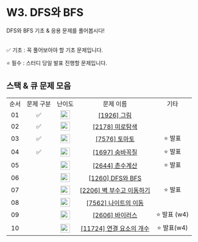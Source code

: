 # W3. DFS와 BFS

DFS와 BFS 기초 & 응용 문제를 풀어봅시다!


 <br/>
✅ 기초 : 꼭 풀어보아야 할 기초 문제입니다.

⭐ 필수 : 스터디 당일 발표 진행할 문제입니다.
 <br/>

## 스택 & 큐 문제 모음

<table>
<tbody>
<tr>
<td align="center">순서</td>
<td align="center">문제 구분</td>
<td align="center">난이도</td>
<td align="center">문제 이름</td>
<td align="center">기타</td>
</tr>
<tr>
<td align="center">01</td>
<td align="center">✅</td>
<td align="center"><img src="https://d2gd6pc034wcta.cloudfront.net/tier/10.svg" width="25px" height="23px" /></td>
<td align="center"><a href="https://www.acmicpc.net/problem/1926">[1926] 그림</a></td>
<td align="center"></td>
</tr>
<tr>
<td align="center">02</td>
<td align="center">✅</td>
<td align="center"><img src="https://d2gd6pc034wcta.cloudfront.net/tier/10.svg" width="25px" height="23px" /></td>
<td align="center"><a href="https://www.acmicpc.net/problem/2178">[2178] 미로탐색 </a></td>
<td align="center"></td>
</tr>
<tr>
<td align="center">03</td>
<td align="center">✅</td>
<td align="center"><img src="https://d2gd6pc034wcta.cloudfront.net/tier/11.svg" width="25px" height="23px" /></td>
<td align="center"><a href="https://www.acmicpc.net/problem/7576">[7576] 토마토 </a></td>
<td align="center">⭐ 발표 </td>
</tr>
<tr>
<td align="center">04</td>
<td align="center">✅</td>
<td align="center"><img src="https://d2gd6pc034wcta.cloudfront.net/tier/10.svg" width="25px" height="23px" /></td>
<td align="center"><a href="https://www.acmicpc.net/problem/1697">[1697] 숨바꼭질</a></td>
<td align="center">⭐ 발표 </td>
</tr>
<tr>
<td align="center">05</td>
<td align="center"></td>
<td align="center"><img src="https://d2gd6pc034wcta.cloudfront.net/tier/9.svg" width="25px" height="23px" /></td>
<td align="center"><a href="https://www.acmicpc.net/problem/2644">[2644] 촌수계산</a></td>
<td align="center">⭐ 발표 </td>
</tr>
<tr>
<td align="center">06</td>
<td align="center"></td>
<td align="center"><img src="https://d2gd6pc034wcta.cloudfront.net/tier/9.svg" width="25px" height="23px" /></td>
<td align="center"><a href="https://www.acmicpc.net/problem/1260">[1260] DFS와 BFS </a></td>
<td align="center"></td>
</tr>
<tr>
<td align="center">07</td>
<td align="center"></td>
<td align="center"><img src="https://d2gd6pc034wcta.cloudfront.net/tier/13.svg" width="25px" height="23px" /></td>
<td align="center"><a href="https://www.acmicpc.net/problem/2206">[2206] 벽 부수고 이동하기 </a></td>
<td align="center">⭐ 발표 </td>
</tr>
<tr>
<td align="center">08</td>
<td align="center"></td>
<td align="center"><img src="https://d2gd6pc034wcta.cloudfront.net/tier/10.svg" width="25px" height="23px" /></td>
<td align="center"><a href="https://www.acmicpc.net/problem/7562">[7562] 나이트의 이동 </a></td>
<td align="center"></td>
</tr>
 <tr>
<td align="center">09</td>
<td align="center"></td>
<td align="center"><img src="https://d2gd6pc034wcta.cloudfront.net/tier/8.svg" width="25px" height="23px" /></td>
<td align="center"><a href="https://www.acmicpc.net/problem/2606">[2606] 바이러스 </a></td>
<td align="center">⭐ 발표 (w4) </td>
</tr>
 <tr>
<td align="center">10</td>
<td align="center"></td>
<td align="center"><img src="https://d2gd6pc034wcta.cloudfront.net/tier/9.svg" width="25px" height="23px" /></td>
<td align="center"><a href="https://www.acmicpc.net/problem/11724">[11724] 연결 요소의 개수 </a></td>
<td align="center">⭐ 발표(w4) </td>
</tr>
</tbody>
</table>
